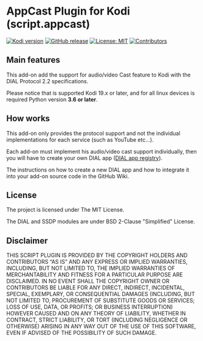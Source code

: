 # AppCast Plugin for Kodi (script.appcast)

[![Kodi version](https://img.shields.io/badge/kodi%20versions-19-blue)](https://kodi.tv/)
[![GitHub release](https://img.shields.io/github/release/castagnait/script.appcast.svg)](https://github.com/castagnait/script.appcast/releases)
[![License: MIT](https://img.shields.io/badge/License-MIT-yellow.svg)](https://opensource.org/licenses/MIT)
[![Contributors](https://img.shields.io/github/contributors/castagnait/script.appcast.svg)](https://github.com/castagnait/script.appcast/graphs/contributors)

## Main features

This add-on add the support for audio/video Cast feature to Kodi with the DIAL Protocol 2.2 specifications.

Please notice that is supported Kodi 19.x or later, and for all linux devices is required Python version **3.6 or later**.

## How works

This add-on only provides the protocol support and not the individual implementations for each service (such as YouTube etc...).

Each add-on must implement his audio/video cast support individually, then you will have to create your own DIAL app ([DIAL app registry](http://www.dial-multiscreen.org/dial-registry/namespace-database)).

The instructions on how to create a new DIAL app and how to integrate it into your add-on source code in the GitHub Wiki.

## License

The project is licensed under The MIT License.

The DIAL and SSDP modules are under BSD 2-Clause "Simplified" License.

## Disclaimer

THIS SCRIPT PLUGIN IS PROVIDED BY THE COPYRIGHT HOLDERS AND CONTRIBUTORS “AS IS” AND ANY EXPRESS OR IMPLIED WARRANTIES, INCLUDING, BUT NOT LIMITED TO, THE IMPLIED WARRANTIES OF MERCHANTABILITY AND FITNESS FOR A PARTICULAR PURPOSE ARE DISCLAIMED. IN NO EVENT SHALL THE COPYRIGHT OWNER OR CONTRIBUTORS BE LIABLE FOR ANY DIRECT, INDIRECT, INCIDENTAL, SPECIAL, EXEMPLARY, OR CONSEQUENTIAL DAMAGES (INCLUDING, BUT NOT LIMITED TO, PROCUREMENT OF SUBSTITUTE GOODS OR SERVICES; LOSS OF USE, DATA, OR PROFITS; OR BUSINESS INTERRUPTION) HOWEVER CAUSED AND ON ANY THEORY OF LIABILITY, WHETHER IN CONTRACT, STRICT LIABILITY, OR TORT (INCLUDING NEGLIGENCE OR OTHERWISE) ARISING IN ANY WAY OUT OF THE USE OF THIS SOFTWARE, EVEN IF ADVISED OF THE POSSIBILITY OF SUCH DAMAGE.
